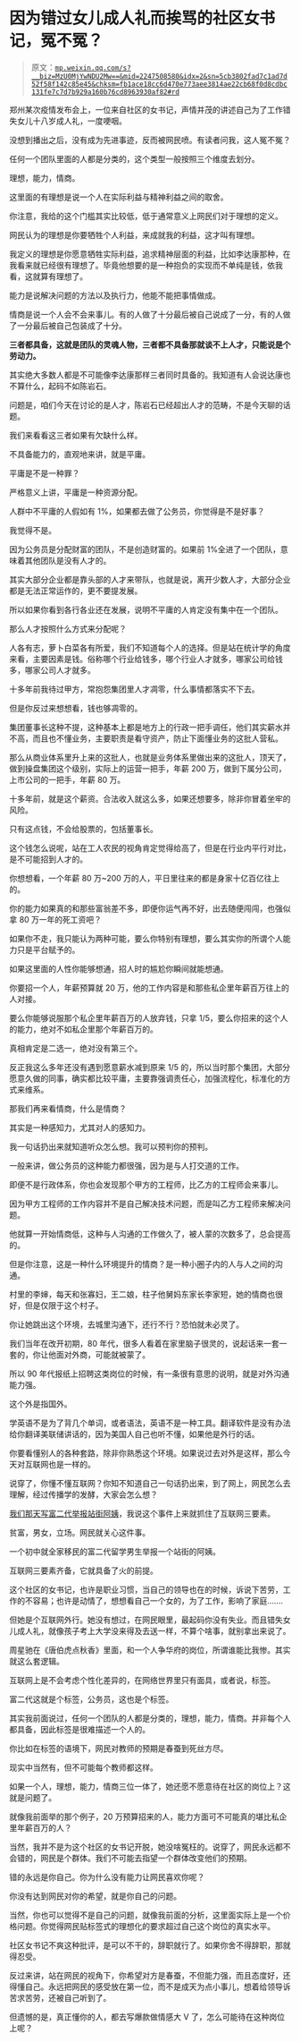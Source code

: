 # 因为错过女儿成人礼而挨骂的社区女书记，冤不冤？

> 原文：[`mp.weixin.qq.com/s?__biz=MzU0MjYwNDU2Mw==&mid=2247508580&idx=2&sn=5cb3802fad7c1ad7d52f58f142c85e45&chksm=fb1ace18cc6d470e773aee3814ae22cb68f0d8cdbc131fe7c7d7b929a160b76cd8963930af82#rd`](http://mp.weixin.qq.com/s?__biz=MzU0MjYwNDU2Mw==&mid=2247508580&idx=2&sn=5cb3802fad7c1ad7d52f58f142c85e45&chksm=fb1ace18cc6d470e773aee3814ae22cb68f0d8cdbc131fe7c7d7b929a160b76cd8963930af82#rd)

郑州某次疫情发布会上，一位来自社区的女书记，声情并茂的讲述自己为了工作错失女儿十八岁成人礼，一度哽咽。

没想到播出之后，没有成为先进事迹，反而被网民喷。有读者问我，这人冤不冤？

任何一个团队里面的人都是分类的，这个类型一般按照三个维度去划分。

理想，能力，情商。

这里面的有理想是说一个人在实际利益与精神利益之间的取舍。

你注意，我给的这个门槛其实比较低，低于通常意义上网民们对于理想的定义。

网民认为的理想是你要牺牲个人利益，来成就我的利益，这才叫有理想。

我定义的理想是你愿意牺牲实际利益，追求精神层面的利益，比如李达康那种，在我看来就已经很有理想了。毕竟他想要的是一种抱负的实现而不单纯是钱，依我看，这就算有理想了。

能力是说解决问题的方法以及执行力，他能不能把事情做成。

情商是说一个人会不会来事儿。有的人做了十分最后被自己说成了一分，有的人做了一分最后被自己包装成了十分。

**三者都具备，这就是团队的灵魂人物，三者都不具备那就谈不上人才，只能说是个劳动力。** 

其实绝大多数人都是不可能像李达康那样三者同时具备的。我知道有人会说达康也不算什么，起码不如陈岩石。

问题是，咱们今天在讨论的是人才，陈岩石已经超出人才的范畴，不是今天聊的话题。

我们来看看这三者如果有欠缺什么样。

不具备能力的，直观地来讲，就是平庸。

平庸是不是一种罪？

严格意义上讲，平庸是一种资源分配。

人群中不平庸的人假如有 1%，如果都去做了公务员，你觉得是不是好事？

我觉得不是。

因为公务员是分配财富的团队，不是创造财富的。如果前 1%全进了一个团队，意味着其他团队是没有人才的。

其实大部分企业都是靠头部的人才来带队，也就是说，离开少数人才，大部分企业都是无法正常运作的，更不要提发展。

所以如果你看到各行各业还在发展，说明不平庸的人肯定没有集中在一个团队。

那么人才按照什么方式来分配呢？

人各有志，萝卜白菜各有所爱，我们不知道每个人的选择。但是站在统计学的角度来看，主要因素是钱。俗称哪个行业给钱多，哪个行业人才就多，哪家公司给钱多，哪家公司人才就多。

十多年前我待过甲方，常抱怨集团里人才凋零，什么事情都落实不下去。

但是你反过来想想看，钱也够凋零的。

集团董事长这种不提，这种基本上都是地方上的行政一把手调任，他们其实薪水并不高，而且也不懂业务，主要职责是看守资产，防止下面懂业务的这批人营私。

那么从商业体系里升上来的这批人，也就是业务体系里做出来的这批人，顶天了，做到操盘集团这个级别，实际上的运营一把手，年薪 200 万，做到下属分公司，上市公司的一把手，年薪 80 万。

十多年前，就是这个薪资。合法收入就这么多，如果还想要多，除非你冒着坐牢的风险。

只有这点钱，不会给股票的，包括董事长。

这个钱怎么说呢，站在工人农民的视角肯定觉得给高了，但是在行业内平行对比，是不可能招到人才的。

你想想看，一个年薪 80 万~200 万的人，平日里往来的都是身家十亿百亿往上的。

你的能力如果真的和那些富翁差不多，即便你运气再不好，出去随便闯闯，也强似拿 80 万一年的死工资吧？

如果你不走，我只能认为两种可能，要么你特别有理想，要么其实你的所谓个人能力只是平台赋予的。

如果这里面的人性你能够想通，招人时的尴尬你瞬间就能想通。

你要招一个人，年薪预算就 20 万，他的工作内容是和那些私企里年薪百万往上的人对接。

要么你能够说服那个私企里年薪百万的人放弃钱，只拿 1/5，要么你招来的这个人的能力，绝对不如私企里那个年薪百万的。

真相肯定是二选一，绝对没有第三个。

反正我这么多年还没有遇到愿意薪水减到原来 1/5 的，所以当时那个集团，大部分愿意久做的同事，确实都比较平庸，主要靠强调责任心，加强流程化，标准化的方式来维系。

那我们再来看情商，什么是情商？

其实是一种感知力，尤其对人的感知力。

我一句话扔出来就知道听众怎么想。我可以预判你的预判。

一般来讲，做公务员的这种能力都很强，因为是与人打交道的工作。

即便不是行政体系，你也会发现那个甲方的工程师，比乙方的工程师会来事儿。

因为甲方工程师的工作内容并不是自己解决技术问题，而是叫乙方工程师来解决问题。

他就算一开始情商低，这种与人沟通的工作做久了，被人蒙的次数多了，总会提高的。

但是你注意，这是一种什么环境提升的情商？是一种小圈子内的人与人之间的沟通。

村里的李婶，每天和张寡妇，王二娘，柱子他舅妈东家长李家短，她的情商也很好，但是仅限于这个村子。

你让她跳出这个环境，去城里沟通下，还行不行？恐怕就未必灵了。

我们当年在改开初期，80 年代，很多人看着在家里脑子很灵的，说起话来一套一套的，你让他面对外商，可能就被蒙了。

所以 90 年代报纸上招聘这类岗位的时候，有一条很有意思的说明，就是对外沟通能力强。

这个外是指国外。

学英语不是为了背几个单词，或者语法，英语不是一种工具。翻译软件是没有办法给你翻译美联储讲话的，因为美国人自己也听不懂，如果他是外行的话。

你要看懂别人的各种套路，除非你熟悉这个环境。如果说过去对外是这样，那么今天对互联网也是一样的。

说穿了，你懂不懂互联网？你知不知道自己一句话扔出来，到了网上，网民怎么去理解，经过传播学的发酵，大家会怎么想？

[我们那天写富二代举报站街阿姨](https://mp.weixin.qq.com/s?__biz=MzU3NDc5Nzc0NQ==&mid=2247520924&idx=2&sn=ccc07a40dd96e3c13278fc817bbb1fa9&chksm=fd2e3042ca59b9541d6acb4b254b3315243338484856ff34645c8d37fb0f1213e2cecff063a0&token=2053093895&lang=zh_CN&scene=21#wechat_redirect)，我说这个事件上来就抓住了互联网三要素。

贫富，男女，立场。网民就关心这件事。

一个初中就全家移民的富二代留学男生举报一个站街的阿姨。

互联网三要素齐备，它就具备了火的前提。

这个社区的女书记，也许是职业习惯，当自己的领导也在的时候，诉说下苦劳，工作的不容易；也许是动情了，想想看自己一个女的，为了工作，影响了家庭.......

但她是个互联网外行。她没有想过，在网民眼里，最起码你没有失业。而且错失女儿成人礼，就像孩子考上大学没来得及去送一样，不算个啥事，就别拿出来说了。

周星驰在《唐伯虎点秋香》里面，和一个人争华府的岗位，所谓谁能比我惨。其实就这么套逻辑。

互联网上是不会考虑个性化差异的，在网络世界里只有面具，或者说，标签。

富二代这就是个标签，公务员，这也是个标签。

其实我前面说过，任何一个团队的人都是分类的，理想，能力，情商。并非每个人都具备，因此标签是很难描述一个人的。

你比如在标签的语境下，网民对教师的预期是春蚕到死丝方尽。

现实中当然有，但不可能每个教师都这样。

如果一个人，理想，能力，情商三位一体了，她还愿不愿意待在社区的岗位上？这就是问题了。

就像我前面举的那个例子，20 万预算招来的人，能力方面可不可能真的堪比私企里年薪百万的人？

当然，我并不是为这个社区的女书记开脱，她没啥冤枉的。说穿了，网民永远都不会错的，网民是个群体。我们不可能去指望一个群体改变他们的预期。

错的永远是你自己。你为什么没有能力让网民喜欢你呢？

你没有达到网民对你的希望，就是你自己的问题。

当然，你也可以觉得不是自己的问题，就像我前面的分析，这里面实际上是一个价格问题。你觉得网民贴标签式的理想化的要求超过自己这个岗位的真实水平。

社区女书记不爽这种批评，是可以不干的，辞职就行了。如果你舍不得辞职，那就得忍受。

反过来讲，站在网民的视角下，你希望对方是春蚕，不但能力强，而且态度好，还得懂自己。永远把网民的感受放在第一位，而不是成天为点小事儿，想着给领导诉苦求苦劳，还被自己听到了。

但遗憾的是，真正懂你的人，都去写爆款做情感大 V 了，怎么可能待在这种岗位上呢？